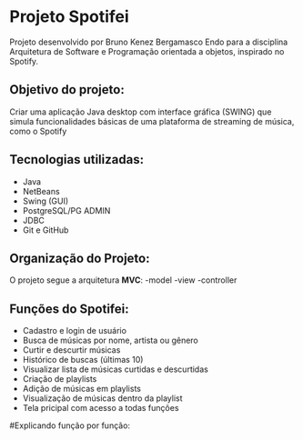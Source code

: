 # Projeto Spotifei


Projeto desenvolvido por Bruno Kenez Bergamasco Endo para a disciplina Arquitetura de Software e Programação orientada a objetos, inspirado no Spotify.

## Objetivo do projeto:

Criar uma aplicação Java desktop com interface gráfica (SWING) que simula funcionalidades básicas de uma plataforma de streaming de música, como o Spotify


## Tecnologias utilizadas:

- Java 
- NetBeans
- Swing (GUI)
- PostgreSQL/PG ADMIN
- JDBC
- Git e GitHub


## Organização do Projeto:

O projeto segue a arquitetura **MVC**:
-model
-view
-controller

## Funções do Spotifei:

- Cadastro e login de usuário
- Busca de músicas por nome, artista ou gênero
- Curtir e descurtir músicas
- Histórico de buscas (últimas 10)
- Visualizar lista de músicas curtidas e descurtidas
- Criação de playlists
- Adição de músicas em playlists
- Visualização de músicas dentro da playlist
- Tela pricipal com acesso a todas funções

#Explicando função por função:

